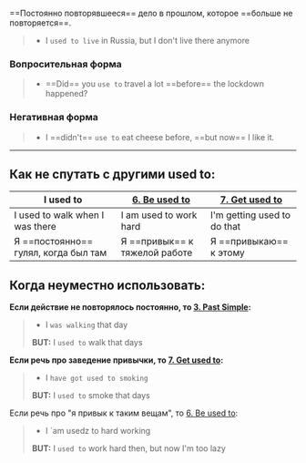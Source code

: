 ==Постоянно повторявшееся== дело в прошлом, которое ==больше не повторяется==.

> - I `used to live` in Russia, but I don't live there anymore

### Вопросительная форма

> - ==Did== you `use to` travel a lot ==before== the lockdown happened?

### Негативная форма

>- I ==didn't== `use to` eat cheese before, ==but now== I like it.

----

## Как не спутать с другими used to:

| I used to | [6. Be used to](6.%20Be%20used%20to.md) | [7. Get used to](7.%20Get%20used%20to.md) |
| - | - | - |
| I used to walk when I was there |  I am used to work hard | I'm getting used to do that  |
| Я ==постоянно== гулял, когда был там | Я ==привык== к тяжелой работе | Я ==привыкаю== к этому |

## Когда неуместно использовать:

**Если действие не повторялось постоянно, то [3. Past Simple](../Tenses/3.%20Past%20Simple.md):**
> - I `was walking` that day
>   
>  **BUT:** I `used to` walk that days

**Если речь про заведение привычки, то [7. Get used to](7.%20Get%20used%20to.md):**
> - I `have got used to smoking`
> 
> **BUT:** I `used to` smoke that days

Если речь про "я привык к таким вещам", то [6. Be used to](6.%20Be%20used%20to.md):
>- I `am usedz to hard working
>
>**BUT:** I `used to` work hard then, but now I'm too lazy